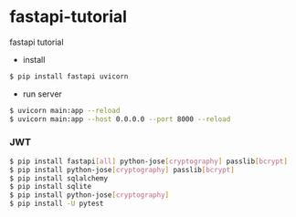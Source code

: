# fastapi-tutorial
fastapi tutorial
* install
```bash
$ pip install fastapi uvicorn

```

* run server
```bash
$ uvicorn main:app --reload
$ uvicorn main:app --host 0.0.0.0 --port 8000 --reload
```

### JWT

```bash
$ pip install fastapi[all] python-jose[cryptography] passlib[bcrypt]
$ pip install python-jose[cryptography] passlib[bcrypt]
$ pip install sqlalchemy
$ pip install sqlite
$ pip install python-jose[cryptography]
$ pip install -U pytest
```